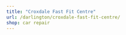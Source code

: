 ```yaml
---
title: "Croxdale Fast Fit Centre"
url: /darlington/croxdale-fast-fit-centre/
shop: car repair
---
```

